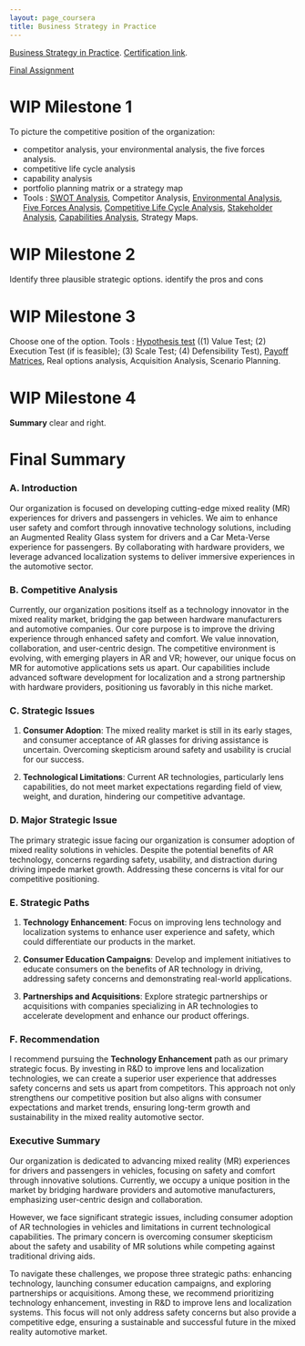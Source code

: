```yaml
---
layout: page_coursera
title: Business Strategy in Practice
---
```


[Business Strategy in Practice](https://www.coursera.org/learn/uva-darden-business-strategy-capstone/home/module/1). [Certification link](https://www.coursera.org/account/accomplishments/verify/).

[Final Assignment](../6strategy_in_p_fa)

# WIP Milestone 1

To picture the competitive position of the organization:
* competitor analysis, your environmental analysis, the five forces analysis.
* competitive life cycle analysis
* capability analysis
* portfolio planning matrix or a strategy map
* Tools : [SWOT Analysis](../2strategy/#l1), Competitor Analysis, [Environmental Analysis](../2strategy/#l1), [Five Forces Analysis](../2strategy/#l2), [Competitive Life Cycle Analysis](../3strategy_adv/#l1), [Stakeholder Analysis](../3strategy_adv/#l4), [Capabilities Analysis](../2strategy/#l3), Strategy Maps.

# WIP Milestone 2

Identify three plausible strategic options. identify the pros and cons


# WIP Milestone 3

Choose one of the option. Tools : [Hypothesis test](../5strategy_plan/#l1) ((1) Value Test; (2) Execution Test (if is feasible); (3) Scale Test; (4) Defensibility Test), [Payoff Matrices](../4strategy_grow/#l3), Real options analysis, Acquisition Analysis, Scenario Planning.


# WIP Milestone 4

**Summary** clear and right.

# Final Summary

### A. Introduction

Our organization is focused on developing cutting-edge mixed reality (MR) experiences for drivers and passengers in vehicles. We aim to enhance user safety and comfort through innovative technology solutions, including an Augmented Reality Glass system for drivers and a Car Meta-Verse experience for passengers. By collaborating with hardware providers, we leverage advanced localization systems to deliver immersive experiences in the automotive sector.

### B. Competitive Analysis

Currently, our organization positions itself as a technology innovator in the mixed reality market, bridging the gap between hardware manufacturers and automotive companies. Our core purpose is to improve the driving experience through enhanced safety and comfort. We value innovation, collaboration, and user-centric design. The competitive environment is evolving, with emerging players in AR and VR; however, our unique focus on MR for automotive applications sets us apart. Our capabilities include advanced software development for localization and a strong partnership with hardware providers, positioning us favorably in this niche market.

### C. Strategic Issues

1. **Consumer Adoption**: The mixed reality market is still in its early stages, and consumer acceptance of AR glasses for driving assistance is uncertain. Overcoming skepticism around safety and usability is crucial for our success.

2. **Technological Limitations**: Current AR technologies, particularly lens capabilities, do not meet market expectations regarding field of view, weight, and duration, hindering our competitive advantage.

### D. Major Strategic Issue

The primary strategic issue facing our organization is consumer adoption of mixed reality solutions in vehicles. Despite the potential benefits of AR technology, concerns regarding safety, usability, and distraction during driving impede market growth. Addressing these concerns is vital for our competitive positioning.

### E. Strategic Paths

1. **Technology Enhancement**: Focus on improving lens technology and localization systems to enhance user experience and safety, which could differentiate our products in the market.

2. **Consumer Education Campaigns**: Develop and implement initiatives to educate consumers on the benefits of AR technology in driving, addressing safety concerns and demonstrating real-world applications.

3. **Partnerships and Acquisitions**: Explore strategic partnerships or acquisitions with companies specializing in AR technologies to accelerate development and enhance our product offerings.

### F. Recommendation

I recommend pursuing the **Technology Enhancement** path as our primary strategic focus. By investing in R&D to improve lens and localization technologies, we can create a superior user experience that addresses safety concerns and sets us apart from competitors. This approach not only strengthens our competitive position but also aligns with consumer expectations and market trends, ensuring long-term growth and sustainability in the mixed reality automotive sector.

### Executive Summary

Our organization is dedicated to advancing mixed reality (MR) experiences for drivers and passengers in vehicles, focusing on safety and comfort through innovative solutions. Currently, we occupy a unique position in the market by bridging hardware providers and automotive manufacturers, emphasizing user-centric design and collaboration.

However, we face significant strategic issues, including consumer adoption of AR technologies in vehicles and limitations in current technological capabilities. The primary concern is overcoming consumer skepticism about the safety and usability of MR solutions while competing against traditional driving aids.

To navigate these challenges, we propose three strategic paths: enhancing technology, launching consumer education campaigns, and exploring partnerships or acquisitions. Among these, we recommend prioritizing technology enhancement, investing in R&D to improve lens and localization systems. This focus will not only address safety concerns but also provide a competitive edge, ensuring a sustainable and successful future in the mixed reality automotive market.
